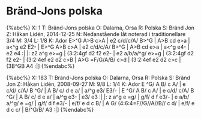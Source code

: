 # Bränd-Jons polska

{%abc%}
X: 1
T: Bränd-Jons polska
O: Dalarna, Orsa
R: Polska
S: Bränd Jon
Z: Håkan Lidén, 2014-12-25
N: Nedanstående låt noterad i traditionellare 3/4
M: 3/4
L: 1/8
K: Ador
E>^G A>B c>A | e2 c/d/c/A/ B>^G | A>B cd e>a | a<^g e2 E2- |
E>^G A>B c>A | e2 c/d/c/A/ B>^G | A>B cd e>a | a<^g e4- | e2 e4 :|
|: z2 a^g e>=g | (3:2:4gf d2 f2 e2- | e2 a/b/a/^g/ e>=g | (3:2:4gf d2 f2 e2- |
(3:2:4ef e2 d2 c>B | A>G =F/G/A/B/ c>d | (3:2:4ef e2 d2 c>c | (3B^GB A4 :|]
{%endabc%}

{%abc%}
X: 183
T: Bränd-Jons polska
O: Dalarna, Orsa
R: Polska
S: Bränd Jon
Z: Håkan Lidén, 2008-09-27
M: 9/8
L: 1/4
K: Ador
E ^G/ A B/ c A/ | e c/d/ c/A/ B ^G/ | A B/ c/ d e a/ | a/^g e3/ E3/- |
E ^G/ A B/ c A/ | e c/d/ c/A/ B ^G/ | A B/ c/ d e a/ | a/^g e3- | e3/ e3 :|
|: z a^g e =g/ | g/f/ d f e3/- | e a/b/ a/^g/ e =g/ | g/f/ d f e3/- |
e/f/ e d c B/ | A G/ (4:6:4=F//G//A//B// c d/ | e/f/ e d c c/ | B/^G/B/ A3 :|]
{%endabc%}

